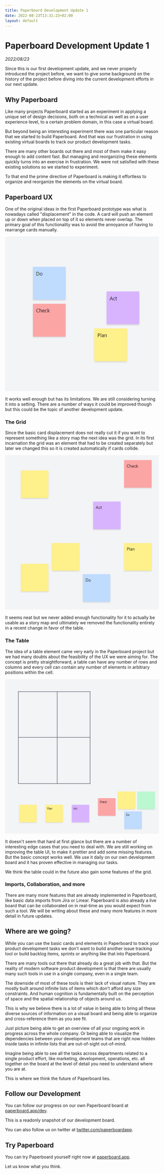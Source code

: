 ```yaml
---
title: Paperboard Development Update 1
date: 2022-08-23T13:31:23+02:00
layout: default
---
```


# Paperboard Development Update 1

_2022/08/23_

Since this is our first development update, and we never properly introduced the project
before, we want to give some background on the history of the project before diving into
the current development efforts in our next update.

## Why Paperboard

Like many projects Paperboard started as an experiment in applying a unique set of
design decisions, both on a technical as well as on a user experience level, to a certain
problem domain, in this case a virtual board.

But beyond being an interesting experiment there was one particular reason that we started to build Paperboard.
And that was our frustration in using existing virtual boards to track our product development tasks.

There are many other boards out there and most of them make it easy enough to add content fast.
But managing and reorganizing these elements quickly turns into an exercise in frustration.
We were not satisfied with these existing solutions so we started to experiment.

To that end the prime directive of Paperboard is making it effortless to organize and reorganize
the elements on the virtual board.

## Paperboard UX

One of the original ideas in the first Paperboard prototype was what is nowadays called
"displacement" in the code.
A card will push an element up or down when placed on top of it so elements never overlap.
The primary goal of this functionality was to avoid the annoyance of having to rearrange cards manually.

![displacement example](./displacement-example.gif)

It works well enough but has its limitations.
We are still considering turning it into a setting.
There are a number of ways it could be improved though but this could be the topic of another development update.

### The Grid

Since the basic card displacement does not really cut it if you want to represent something like a story map
the next idea was the grid.
In its first incarnation the grid was an element that had to be created separately but later we changed
this so it is created automatically if cards collide.

![grid demo](./grid-demo.gif)

It seems neat but we never added enough functionality for it to actually be usable as a story map and ultimately
we removed the functionality entirely in a recent change in favor of the table.

### The Table

The idea of a table element came very early in the Paperboard project but we had many doubts about the feasibility of the UX we were aiming for. The concept is pretty straightforward, a table can have any number of rows and columns
and every cell can contain any number of elements in arbitrary positions within the cell.

![table demo](./table-demo.gif)

It doesn't seem that hard at first glance but there are a number of interesting edge cases that you need to deal with.
We are still working on improving the table UI, to make it prettier and add some missing features.
But the basic concept works well. We use it daily on our own development board and it has proven effective
in managing our tasks.

We think the table could in the future also gain some features of the grid.

### Imports, Collaboration, and more

There are many more features that are already implemented in Paperboard, like basic data imports from Jira or Linear.
Paperboard is also already a live board that can be collaborated on in real-time as you would expect from such a tool.
We will be writing about these and many more features in more detail in future updates.

## Where are we going?

While you can use the basic cards and elements in Paperboard to track your product development tasks
we don't want to build another issue tracking tool or build backlog items, sprints or anything like
that into Paperboard.

There are many tools out there that already do a great job with that.
But the reality of modern software product development is that there are usually many such tools
in use in a single company, even in a single team.

The downside of most of these tools is their lack of visual nature.
They are mostly built around infinite lists of items which don't afford any size constraints.
And human cognition is fundamentally built on the perception of space and the spatial relationship of objects around us.

This is why we believe there is a lot of value in being able to bring all these diverse sources of information
on a visual board and being able to organize and cross-reference them as you see fit.

Just picture being able to get an overview of all your ongoing work in progress across the whole company.
Or being able to visualize the dependencies between your development teams that are right now hidden inside
tasks in infinite lists that are out-of-sight out-of-mind.

Imagine being able to see all the tasks across departments related to a single product effort,
like marketing, development, operations, etc. all together on the board at the level of detail you need
to understand where you are at.

This is where we think the future of Paperboard lies.

## Follow our Development

You can follow our progress on our own Paperboard board at [paperboard.app/dev](https://paperboard.app/dev).

This is a readonly snapshot of our development board.

You can also follow us on twitter at [twitter.com/paperboardapp](https://twitter.com/paperboardapp).

## Try Paperboard

You can try Paperboard yourself right now at [paperboard.app](https://paperboard.app).

Let us know what you think.

